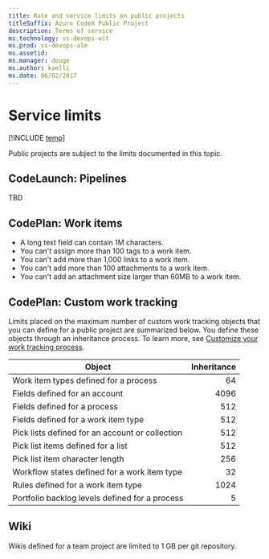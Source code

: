 ```yaml
---
title: Rate and service limits on public projects
titleSuffix: Azure CodeX Public Project
description: Terms of service  
ms.technology: vs-devops-wit
ms.prod: vs-devops-alm
ms.assetid:   
ms.manager: douge
ms.author: kaelli
ms.date: 06/02/2017
---
```


# Service limits 

[!INCLUDE [temp](_shared/version-public-projects.md)] 

Public projects are subject to the limits documented in this topic. 

 
## CodeLaunch: Pipelines

TBD

## CodePlan: Work items
- A long text field can contain 1M characters.
- You can't assign more than 100 tags to a work item.
- You can't add more than 1,000 links to a work item.
- You can't add more than 100 attachments to a work item.
- You can't add an attachment size larger than 60MB to a work item.


## CodePlan: Custom work tracking 

Limits placed on the maximum number of custom work tracking objects that you can define for a public project are summarized below. You define these objects through an inheritance process. To learn more, see [Customize your work tracking process](../work/customize/process/customize-process.md).

|Object | Inheritance | 
|-------|------------:|
| Work item types defined for a process | 64  |
| Fields defined for an account | 4096  | 
| Fields defined for a process | 512  | 
| Fields defined for a work item type | 512  |
| Pick lists defined for an account or collection | 512  | 
| Pick list items defined for a list | 512  | 
| Pick list item character length | 256  | 
| Workflow states defined for a work item type | 32  |
| Rules defined for a work item type | 1024  |
| Portfolio backlog levels defined for a process| 5  |

 
## Wiki

Wikis defined for a team project are limited to 1 GB per git repository.  